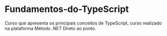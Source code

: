 # Fundamentos-do-TypeScript

Curso que apresenta os principais conceitos de TypeScript, curso realizado na plataforma Método .NET Direto ao ponto.
